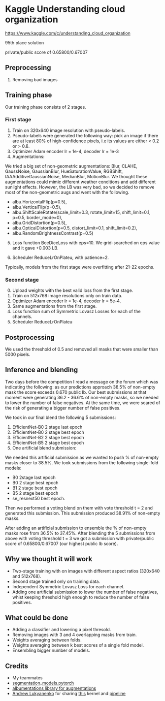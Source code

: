 
# Kaggle Understanding cloud organization
https://www.kaggle.com/c/understanding_cloud_organization

95th place solution 

private/public score of 0.65800/0.67007

## Preprocessing
1. Removing bad images

## Training phase
Our training phase consists of 2 stages.

### First stage
1. Train on 320x640 image resolution with pseudo-labels.
2. Pseudo-labels were generated the following way: pick an image if there are at least 80% of high-confidence pixels, i.e its values are either < 0.2 or > 0.8. 
3. Optimizer Adam encoder lr = 1e-4, decoder lr = 1e-3
4. Augmentations: 

 We tried a big set of non-geometric augmentations:
  Blur, CLAHE, GaussNoise, GaussianBlur, HueSaturationValue, RGBShift, IAAAdditiveGaussianNoise, MedianBlur, MotionBlur. We thought these augmentations could mimic different weather conditions and add different sunlight effects. However, the LB was very bad, so we decided to remove most of the non-geometric augs and went with the following.

  * albu.HorizontalFlip(p=0.5),
  * albu.VerticalFlip(p=0.5),
  * albu.ShiftScaleRotate(scale_limit=0.3, rotate_limit=15, shift_limit=0.1, p=0.5, border_mode=0),
  * albu.GridDistortion(p=0.5),
  * albu.OpticalDistortion(p=0.5, distort_limit=0.1, shift_limit=0.2),
  * albu.RandomBrightnessContrast(p=0.5)
  
 5. Loss function BceDiceLoss with eps=10. 
  We grid-searched on eps value and it gave +0.003 LB.
 
 6. Scheduler ReduceLrOnPlateu, with patience=2.
 
 Typically, models from the first stage were overfitting after 21-22 epochs.

### Second stage

0. Upload weights with the best valid loss from the first stage. 
1. Train on 512x768 image resolutions only on train data.
2. Optimizer Adam encoder lr = 1e-4, decoder lr = 5e-4.
3. Same augmentations from the first stage.
4. Loss function sum of Symmetric Lovasz Losses for each of the channels.
5. Scheduler ReduceLrOnPlateu

## Postprocessing

We used the threshold of 0.5 and removed all masks that were smaller than 5000 pixels. 

## Inference and blending

Two days before the competition I read a message on the forum which was indicating the following: as our predictions approach 38.5% of non-empty mask the score exceeds 0.670 public lb. Our best submissions at that moment were generating 36.2 - 36.6% of non-empty masks, so we needed to lower the number of false negatives. At the same time, we were scared of the risk of generating a bigger number of false positives. 

We took in our final blend the following 5 submissions:
1. EfficientNet-B0 2 stage last epoch 
2. EfficientNet-B0 2 stage best epoch
3. EfficientNet-B2 2 stage best epoch
4. EfficientNet-B5 2 stage best epoch
5. One artificial blend submission:

We needed this artificial submission as we wanted to push % of non-empty masks closer to 38.5%.
 We took submissions from the following single-fold models:
  * B0 2stage last epoch
  * B0 2 stage best epoch
  * B1 2 stage best epoch
  * B5 2 stage best epoch
  * se_resnext50 best epoch. 
 
 Then we performed a voting blend on them with vote threshold t = 2 and generated this submission. This submission produced 38.91% of non-empty masks. 

After adding an artificial submission to ensemble the % of non-empty masks rose from 36.5% to 37.45%. After blending the 5 submissions from above with voting threshold t = 3 we got a submission with private/public score of 0.65800/0.67007 (our highest public lb score).

## Why we thought it will work
* Two-stage training with on images with different aspect ratios (320x640 and 512x768).
* Second stage trained only on training data.
* Independent Symmetric Lovasz Loss for each channel.
* Adding one artificial submission to lower the number of false negatives, whist keeping threshold high enough to reduce the number of false positives.

## What could be done
* Adding a classifier and lowering a pixel thresold.
* Removing images with 3 and 4 overlapping masks from train.
* Weights averaging between folds.
* Weights averaging between k best scores of a single fold model.
* Ensembling bigger number of models.

## Credits

* My teammates
* [segmentation_models.pytorch](https://github.com/qubvel/segmentation_models.pytorch)
* [albumentations library for augmentations](https://github.com/albumentations-team/albumentations)
* [Andrew Lukyanenko](https://www.kaggle.com/artgor) for sharing [this](https://www.kaggle.com/artgor/segmentation-in-pytorch-using-convenient-tools) kernel and [pipeline](https://github.com/Erlemar/Understanding-Clouds-from-Satellite-Images)
